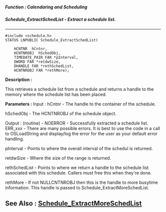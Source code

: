 ##### Function : Calendaring and Scheduling
##### Schedule_ExtractSchedList - Extract a schedule list.
---
```
#include <schedule.h>
STATUS LNPUBLIC Schedule_ExtractSchedList(

	HCNTNR  hCntnr,
	HCNTNROBJ  hSchedObj,
	TIMEDATE_PAIR FAR *pInterval,
	DWORD FAR *retdwSize,
	DHANDLE FAR *rethSchedList,
	HCNTNROBJ FAR *rethMore);
```
**Description :**

This retrieves a schedule list from a schedule and returns a handle to the 
memory where the schedule list has been placed.

**Parameters :**
Input :
hCntnr  -  The handle to the container of the schedule.

hSchedObj  -  The HCNTNROBJ of the schedule object.

Output :
(routine)  -  NOERROR - Successfully extracted a schedule list.
ERR_xxx - There are many possible errors. It is best to use the code in a call to OSLoadString and display/log the error for the user as your default error handling.


pInterval  -  Points to where the overall interval of the schedul is returned.

retdwSize  -  Where the size of the range is returned.

rethSchedList  -  Points to where we return a handle to the schedule list associated with this schedule. Callers must free this when they're done.

rethMore  -  If not NULLCNTNROBJ then this is the handle to more busytime information. This handle is passed to Schedule_ExtractMoreSchedList.


**See Also :**
[Schedule_ExtractMoreSchedList](/reference/Func/Schedule_ExtractMoreSchedList)
---
